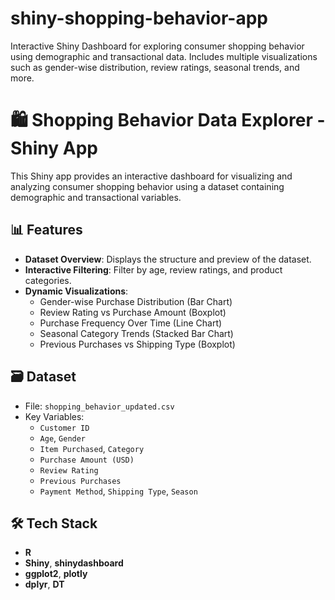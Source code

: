 # shiny-shopping-behavior-app
Interactive Shiny Dashboard for exploring consumer shopping behavior using demographic and transactional data. Includes multiple visualizations such as gender-wise distribution, review ratings, seasonal trends, and more.
# 🛍️ Shopping Behavior Data Explorer - Shiny App

This Shiny app provides an interactive dashboard for visualizing and analyzing consumer shopping behavior using a dataset containing demographic and transactional variables.

## 📊 Features

- **Dataset Overview**: Displays the structure and preview of the dataset.
- **Interactive Filtering**: Filter by age, review ratings, and product categories.
- **Dynamic Visualizations**:
  - Gender-wise Purchase Distribution (Bar Chart)
  - Review Rating vs Purchase Amount (Boxplot)
  - Purchase Frequency Over Time (Line Chart)
  - Seasonal Category Trends (Stacked Bar Chart)
  - Previous Purchases vs Shipping Type (Boxplot)

## 🗃️ Dataset

- File: `shopping_behavior_updated.csv`
- Key Variables:
  - `Customer ID`
  - `Age`, `Gender`
  - `Item Purchased`, `Category`
  - `Purchase Amount (USD)`
  - `Review Rating`
  - `Previous Purchases`
  - `Payment Method`, `Shipping Type`, `Season`
  
## 🛠️ Tech Stack

- **R**
- **Shiny**, **shinydashboard**
- **ggplot2**, **plotly**
- **dplyr**, **DT**


